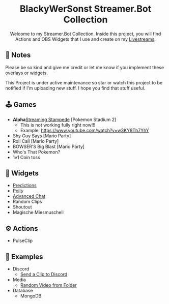 <h1 align="center">BlackyWerSonst Streamer.Bot Collection</h1>
<p align="center">
    Welcome to my Streamer.Bot Collection. Inside this project, you will find Actions and OBS Widgets that I use and create on my <a href="https://twitch.tv/blackywersonst">Livestreams</a>.
</p>

## 📝 Notes
Please be so kind and give me credit or let me know if you implement these overlays or widgets.

This Project is under active maintenance so star or watch this project to be notified if I'm uploading new stuff.
I hope you find that stuff useful.

## 🕹 Games
- **Alpha**[Streaming Stampede](https://github.com/BlackyWhoElse/streamer.bot-actions/tree/main/minigames/Streaming%20Stampede) [Pokemon Stadium 2]
    - This is not working fully right now!!!
    - Example: https://www.youtube.com/watch?v=w3KY8Th7YhY
- Shy Guy Says [Mario Party]
- Roll Call [Mario Party]
- BOWSER’S Big Blast [Mario Party]
- Who's That Pokemon?
- 1v1 Coin toss
## 🧩 Widgets
- [Predictions](https://github.com/BlackyWhoElse/streamer.bot-actions/tree/main/widget/prediction)
- [Polls](https://github.com/BlackyWhoElse/streamer.bot-actions/tree/main/widget/poll)
- [Advanced Chat](https://github.com/BlackyWhoElse/streamer.bot-actions/tree/main/widget/chat)
- Random Clips
- Shoutout
- Magische Miesmuschell
## ⚙ Actions
- PulseClip
## 📃 Examples
- Discord
    -  [Send a Clip to Discord ](https://github.com/BlackyWhoElse/streamer.bot-actions/tree/main/examples/Discord/Send%20Clip%20to%20Discord)
- Media
    - [Random Video from Folder](https://github.com/BlackyWhoElse/streamer.bot-actions/tree/main/examples/Files/RandomVideo)
- Database
    - MongoDB

